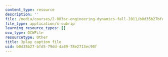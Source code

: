 ```yaml
---
content_type: resource
description: ''
file: /media/courses/2-003sc-engineering-dynamics-fall-2011/b0d35b27bfd579dd4a4978e2713ec90f_9_d8CQrCYUw.srt
file_type: application/x-subrip
learning_resource_types: []
ocw_type: OCWFile
resourcetype: Other
title: 3play caption file
uid: b0d35b27-bfd5-79dd-4a49-78e2713ec90f
---
```

